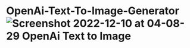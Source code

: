 # OpenAi-Text-To-Image-Generator![Screenshot 2022-12-10 at 04-08-29 OpenAi Text to Image](https://user-images.githubusercontent.com/80214475/206826182-1e88aa6e-8bb3-4e10-8dea-11d9726d341e.png)
